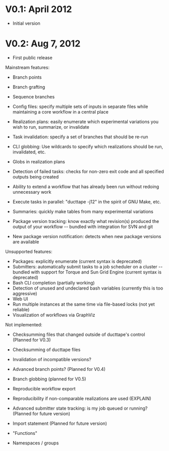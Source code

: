 V0.1: April 2012
================

* Initial version

V0.2: Aug 7, 2012
==================

* First public release

Mainstream features:

* Branch points
* Branch grafting
* Sequence branches
* Config files: specify multiple sets of inputs in separate files while maintaining a core workflow in a central place
* Realization plans: easily enumerate which experimental variations you wish to run, summarize, or invalidate
* Task invalidation: specify a set of branches that should be re-run
* CLI globbing: Use wildcards to specify which realizations should be run, invalidated, etc.
* Globs in realization plans
* Detection of failed tasks: checks for non-zero exit code and all specified outputs being created
* Ability to extend a workflow that has already been run without redoing unnecessary work
* Execute tasks in parallel: "ducttape -j12" in the spirit of GNU Make, etc.
* Summaries: quickly make tables from many experimental variations

* Package version tracking: know exactly what revision(s) produced the output of your workflow -- bundled with integration for SVN and git
* New package version notification: detects when new package versions are available

Unsupported features:

* Packages: explicitly enumerate (current syntax is deprecated)
* Submitters: automatically submit tasks to a job scheduler on a cluster -- bundled with support for Torque and Sun Grid Engine (current syntax is deprecated)
* Bash CLI completion (partially working)
* Detection of unused and undeclared bash variables (currently this is too aggressive)
* Web UI
* Run multiple instances at the same time via file-based locks (not yet reliable)
* Visualization of workflows via GraphViz

Not implemented:

* Checksumming files that changed outside of ducttape's control (Planned for V0.3)
* Checksumming of ducttape files
* Invalidation of incompatible versions?
* Advanced branch points? (Planned for V0.4)
* Branch globbing (planned for V0.5)
* Reproducible workflow export
* Reproducibility if non-comparable realizations are used (EXPLAIN)

* Advanced submitter state tracking: is my job queued or running? (Planned for future version)
* Import statement (Planned for future version)
* "Functions"
* Namespaces / groups
